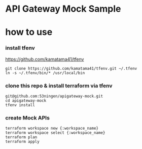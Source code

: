 API Gateway Mock Sample
==========================

# how to use

### install tfenv

https://github.com/kamatama41/tfenv

```
git clone https://github.com/kamatama41/tfenv.git ~/.tfenv
ln -s ~/.tfenv/bin/* /usr/local/bin
```

### clone this repo & install terraform via tfenv

```
git@github.com:53ningen/apigateway-mock.git
cd apigateway-mock
tfenv install
```

### create Mock APIs

```
terraform workspace new {:workspace_name}
terraform workspace select {:workspace_name}
terraform plan
terraform apply
```

